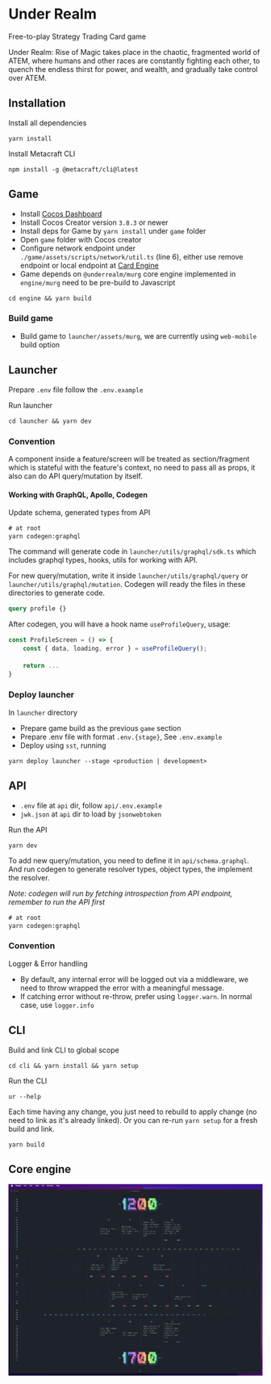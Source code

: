 # Under Realm

Free-to-play Strategy Trading Card game

Under Realm: Rise of Magic takes place in the chaotic, fragmented world of ATEM, where humans and other races are constantly fighting each other, to quench the endless thirst for power, and wealth, and gradually take control over ATEM.

## Installation

Install all dependencies

```
yarn install
```

Install Metacraft CLI

```
npm install -g @metacraft/cli@latest
```

## Game

- Install [Cocos Dashboard](https://www.cocos.com/en/creator)
- Install Cocos Creator version `3.8.3` or newer
- Install deps for Game by `yarn install` under `game` folder
- Open `game` folder with Cocos creator
- Configure network endpoint under `./game/assets/scripts/network/util.ts` (line 6), either use remove endpoint or local endpoint at [Card Engine](https://github.com/cocrafts/engines)
- Game depends on `@underrealm/murg` core engine implemented in `engine/murg` need to be pre-build to Javascript

```
cd engine && yarn build
```

### Build game

- Build game to `launcher/assets/murg`, we are currently using `web-mobile` build option

## Launcher

Prepare `.env` file follow the `.env.example`

Run launcher

```
cd launcher && yarn dev
```

### Convention

A component inside a feature/screen will be treated as section/fragment which is stateful with the feature's context, no need to pass all as props, it also can do API query/mutation by itself.

#### Working with GraphQL, Apollo, Codegen

Update schema, generated types from API

```
# at root
yarn codegen:graphql
```

The command will generate code in `launcher/utils/graphql/sdk.ts` which includes graphql types, hooks, utils for working with API.

For new query/mutation, write it inside `launcher/utils/graphql/query` or `launcher/utils/graphql/mutation`. Codegen will ready the files in these directories to generate code.

```graphql
query profile {}
```

After codegen, you will have a hook name `useProfileQuery`, usage:

```typescript
const ProfileScreen = () => {
    const { data, loading, error } = useProfileQuery();

    return ...
}
```

### Deploy launcher

In `launcher` directory

- Prepare game build as the previous `game` section
- Prepare .env file with format `.env.{stage}`, See `.env.example`
- Deploy using `sst`, running

```
yarn deploy launcher --stage <production | development>
```

## API

- `.env` file at `api` dir, follow `api/.env.example`
- `jwk.json` at `api` dir to load by `jsonwebtoken`

Run the API

```
yarn dev
```

To add new query/mutation, you need to define it in `api/schema.graphql`. And run codegen to generate resolver types, object types, the implement the resolver.

_Note: codegen will run by fetching introspection from API endpoint, remember to run the API first_

```
# at root
yarn codegen:graphql
```

### Convention

Logger & Error handling

- By default, any internal error will be logged out via a middleware, we need to throw wrapped the error with a meaningful message.
- If catching error without re-throw, prefer using `logger.warn`. In normal case, use `logger.info`

## CLI

Build and link CLI to global scope

```
cd cli && yarn install && yarn setup
```

Run the CLI

```
ur --help
```

Each time having any change, you just need to rebuild to apply change (no need to link as it's already linked). Or you can re-run `yarn setup` for a fresh build and link.

```
yarn build
```

## Core engine

![](assets/demo.png)
